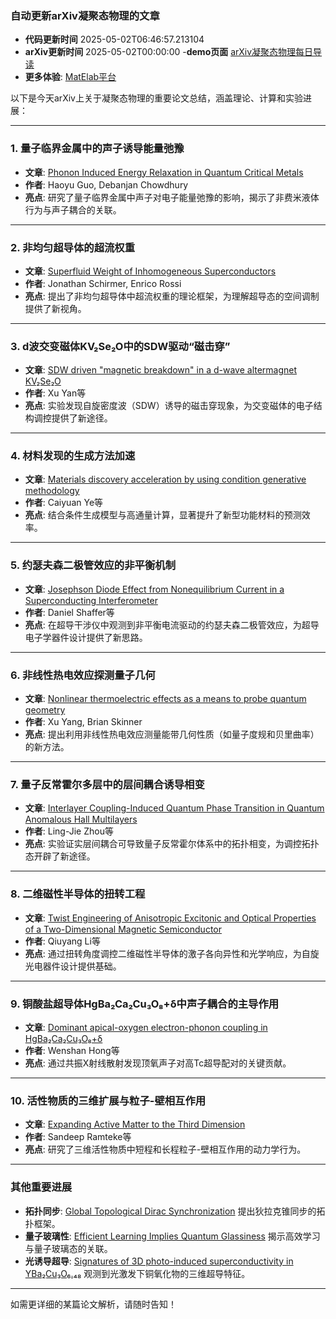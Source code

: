 ### 自动更新arXiv凝聚态物理的文章
  - **代码更新时间** 2025-05-02T06:46:57.213104
  - **arXiv更新时间** 2025-05-02T00:00:00
  -**demo页面** [arXiv凝聚态物理每日导读](https://iopwsy.github.io/arXiv_cond-mat/)
  - **更多体验**: [MatElab平台](https://in.iphy.ac.cn/eln/#/recday)

以下是今天arXiv上关于凝聚态物理的重要论文总结，涵盖理论、计算和实验进展：

---

### **1. 量子临界金属中的声子诱导能量弛豫**
- **文章**: [Phonon Induced Energy Relaxation in Quantum Critical Metals](https://arxiv.org/abs/2505.00067)  
- **作者**: Haoyu Guo, Debanjan Chowdhury  
- **亮点**: 研究了量子临界金属中声子对电子能量弛豫的影响，揭示了非费米液体行为与声子耦合的关联。

---

### **2. 非均匀超导体的超流权重**
- **文章**: [Superfluid Weight of Inhomogeneous Superconductors](https://arxiv.org/abs/2505.00069)  
- **作者**: Jonathan Schirmer, Enrico Rossi  
- **亮点**: 提出了非均匀超导体中超流权重的理论框架，为理解超导态的空间调制提供了新视角。

---

### **3. d波交变磁体KV₂Se₂O中的SDW驱动“磁击穿”**
- **文章**: [SDW driven "magnetic breakdown" in a d-wave altermagnet KV₂Se₂O](https://arxiv.org/abs/2505.00074)  
- **作者**: Xu Yan等  
- **亮点**: 实验发现自旋密度波（SDW）诱导的磁击穿现象，为交变磁体的电子结构调控提供了新途径。

---

### **4. 材料发现的生成方法加速**
- **文章**: [Materials discovery acceleration by using condition generative methodology](https://arxiv.org/abs/2505.00076)  
- **作者**: Caiyuan Ye等  
- **亮点**: 结合条件生成模型与高通量计算，显著提升了新型功能材料的预测效率。

---

### **5. 约瑟夫森二极管效应的非平衡机制**
- **文章**: [Josephson Diode Effect from Nonequilibrium Current in a Superconducting Interferometer](https://arxiv.org/abs/2505.00085)  
- **作者**: Daniel Shaffer等  
- **亮点**: 在超导干涉仪中观测到非平衡电流驱动的约瑟夫森二极管效应，为超导电子学器件设计提供了新思路。

---

### **6. 非线性热电效应探测量子几何**
- **文章**: [Nonlinear thermoelectric effects as a means to probe quantum geometry](https://arxiv.org/abs/2505.00086)  
- **作者**: Xu Yang, Brian Skinner  
- **亮点**: 提出利用非线性热电效应测量能带几何性质（如量子度规和贝里曲率）的新方法。

---

### **7. 量子反常霍尔多层中的层间耦合诱导相变**
- **文章**: [Interlayer Coupling-Induced Quantum Phase Transition in Quantum Anomalous Hall Multilayers](https://arxiv.org/abs/2505.00117)  
- **作者**: Ling-Jie Zhou等  
- **亮点**: 实验证实层间耦合可导致量子反常霍尔体系中的拓扑相变，为调控拓扑态开辟了新途径。

---

### **8. 二维磁性半导体的扭转工程**
- **文章**: [Twist Engineering of Anisotropic Excitonic and Optical Properties of a Two-Dimensional Magnetic Semiconductor](https://arxiv.org/abs/2505.00123)  
- **作者**: Qiuyang Li等  
- **亮点**: 通过扭转角度调控二维磁性半导体的激子各向异性和光学响应，为自旋光电器件设计提供基础。

---

### **9. 铜酸盐超导体HgBa₂Ca₂Cu₃O₈+δ中声子耦合的主导作用**
- **文章**: [Dominant apical-oxygen electron-phonon coupling in HgBa₂Ca₂Cu₃O₈+δ](https://arxiv.org/abs/2505.00223)  
- **作者**: Wenshan Hong等  
- **亮点**: 通过共振X射线散射发现顶氧声子对高Tc超导配对的关键贡献。

---

### **10. 活性物质的三维扩展与粒子-壁相互作用**
- **文章**: [Expanding Active Matter to the Third Dimension](https://arxiv.org/abs/2505.00141)  
- **作者**: Sandeep Ramteke等  
- **亮点**: 研究了三维活性物质中短程和长程粒子-壁相互作用的动力学行为。

---

### **其他重要进展**
- **拓扑同步**: [Global Topological Dirac Synchronization](https://arxiv.org/abs/2410.15338) 提出狄拉克锥同步的拓扑框架。  
- **量子玻璃性**: [Efficient Learning Implies Quantum Glassiness](https://arxiv.org/abs/2505.00087) 揭示高效学习与量子玻璃态的关联。  
- **光诱导超导**: [Signatures of 3D photo-induced superconductivity in YBa₂Cu₃O₆.₄₈](https://arxiv.org/abs/2505.00514) 观测到光激发下铜氧化物的三维超导特征。

---

如需更详细的某篇论文解析，请随时告知！
